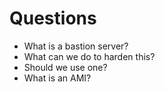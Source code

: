 # Questions

* What is a bastion server?
* What can we do to harden this?
* Should we use one?
* What is an AMI?
